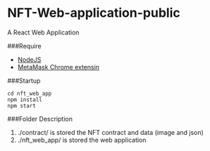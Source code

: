 # NFT-Web-application-public
A React Web Application

###Require
- [NodeJS](https://nodejs.org/en/)
- [MetaMask Chrome extensin](https://metamask.io/)

###Startup
```
cd nft_web_app
npm install
npm start
```

###Folder Description
1. ./contract/ is stored the NFT contract and data (image and json)
2. ./nft_web_app/ is stored the web application 